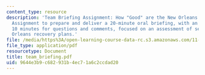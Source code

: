 ```yaml
---
content_type: resource
description: 'Team Briefing Assignment: How "Good" are the New Orleans Recovery Plans?
  Assignment to prepare and deliver a 20-minute oral briefing, with an additional
  10 minutes for questions and comments, focused on an assessment of selected New
  Orleans recovery plans.'
file: /media/https%3A/open-learning-course-data-rc.s3.amazonaws.com/11-201-gateway-planning-action-fall-2007/9644e3b9c682931b4ec71a6c2ccdad20_team_briefing.pdf
file_type: application/pdf
resourcetype: Document
title: team_briefing.pdf
uid: 9644e3b9-c682-931b-4ec7-1a6c2ccdad20
---
```

